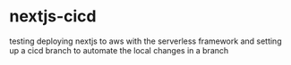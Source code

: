 # nextjs-cicd
testing deploying nextjs to aws with the serverless framework and setting up a cicd branch to automate the local changes in a branch
